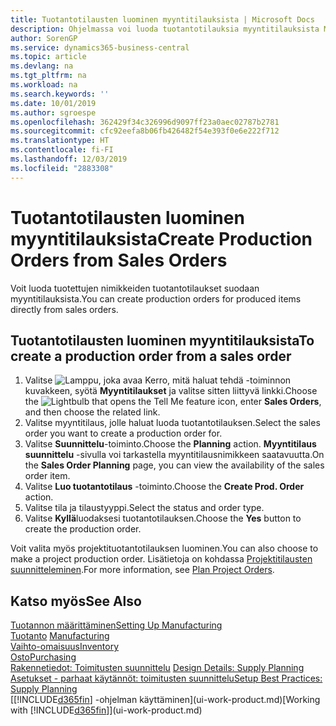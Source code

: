 ```yaml
---
title: Tuotantotilausten luominen myyntitilauksista | Microsoft Docs
description: Ohjelmassa voi luoda tuotantotilauksia myyntitilauksista Myynti ja markkinointi -osastossa.
author: SorenGP
ms.service: dynamics365-business-central
ms.topic: article
ms.devlang: na
ms.tgt_pltfrm: na
ms.workload: na
ms.search.keywords: ''
ms.date: 10/01/2019
ms.author: sgroespe
ms.openlocfilehash: 362429f34c326996d9097ff23a0aec02787b2781
ms.sourcegitcommit: cfc92eefa8b06fb426482f54e393f0e6e222f712
ms.translationtype: HT
ms.contentlocale: fi-FI
ms.lasthandoff: 12/03/2019
ms.locfileid: "2883308"
---
```

# <a name="create-production-orders-from-sales-orders"></a><span data-ttu-id="8f664-103">Tuotantotilausten luominen myyntitilauksista</span><span class="sxs-lookup"><span data-stu-id="8f664-103">Create Production Orders from Sales Orders</span></span>
<span data-ttu-id="8f664-104">Voit luoda tuotettujen nimikkeiden tuotantotilaukset suodaan myyntitilauksista.</span><span class="sxs-lookup"><span data-stu-id="8f664-104">You can create production orders for produced items directly from sales orders.</span></span>  

## <a name="to-create-a-production-order-from-a-sales-order"></a><span data-ttu-id="8f664-105">Tuotantotilausten luominen myyntitilauksista</span><span class="sxs-lookup"><span data-stu-id="8f664-105">To create a production order from a sales order</span></span>  

1.  <span data-ttu-id="8f664-106">Valitse ![Lamppu, joka avaa Kerro, mitä haluat tehdä -toiminnon](media/ui-search/search_small.png "Kerro, mitä haluat tehdä") kuvakkeen, syötä **Myyntitilaukset** ja valitse sitten liittyvä linkki.</span><span class="sxs-lookup"><span data-stu-id="8f664-106">Choose the ![Lightbulb that opens the Tell Me feature](media/ui-search/search_small.png "Tell me what you want to do") icon, enter **Sales Orders**, and then choose the related link.</span></span>  
2.  <span data-ttu-id="8f664-107">Valitse myyntitilaus, jolle haluat luoda tuotantotilauksen.</span><span class="sxs-lookup"><span data-stu-id="8f664-107">Select the sales order you want to create a production order for.</span></span>  
3.  <span data-ttu-id="8f664-108">Valitse **Suunnittelu**-toiminto.</span><span class="sxs-lookup"><span data-stu-id="8f664-108">Choose the **Planning** action.</span></span> <span data-ttu-id="8f664-109">**Myyntitilaus suunnittelu** -sivulla voi tarkastella myyntitilausnimikkeen saatavuutta.</span><span class="sxs-lookup"><span data-stu-id="8f664-109">On the **Sales Order Planning** page, you can view the availability of the sales order item.</span></span>  
4.  <span data-ttu-id="8f664-110">Valitse **Luo tuotantotilaus** -toiminto.</span><span class="sxs-lookup"><span data-stu-id="8f664-110">Choose the **Create Prod. Order** action.</span></span>  
5.  <span data-ttu-id="8f664-111">Valitse tila ja tilaustyyppi.</span><span class="sxs-lookup"><span data-stu-id="8f664-111">Select the status and order type.</span></span>  
6.  <span data-ttu-id="8f664-112">Valitse **Kyllä**luodaksesi tuotantotilauksen.</span><span class="sxs-lookup"><span data-stu-id="8f664-112">Choose the **Yes** button to create the production order.</span></span>

<span data-ttu-id="8f664-113">Voit valita myös projektituotantotilauksen luominen.</span><span class="sxs-lookup"><span data-stu-id="8f664-113">You can also choose to make a project production order.</span></span> <span data-ttu-id="8f664-114">Lisätietoja on kohdassa [Projektitilausten suunnitteleminen](production-how-to-plan-project-orders.md).</span><span class="sxs-lookup"><span data-stu-id="8f664-114">For more information, see [Plan Project Orders](production-how-to-plan-project-orders.md).</span></span>   

## <a name="see-also"></a><span data-ttu-id="8f664-115">Katso myös</span><span class="sxs-lookup"><span data-stu-id="8f664-115">See Also</span></span>  
[<span data-ttu-id="8f664-116">Tuotannon määrittäminen</span><span class="sxs-lookup"><span data-stu-id="8f664-116">Setting Up Manufacturing</span></span>](production-configure-production-processes.md)  
<span data-ttu-id="8f664-117">[Tuotanto](production-manage-manufacturing.md)  </span><span class="sxs-lookup"><span data-stu-id="8f664-117">[Manufacturing](production-manage-manufacturing.md)  </span></span>  
[<span data-ttu-id="8f664-118">Vaihto-omaisuus</span><span class="sxs-lookup"><span data-stu-id="8f664-118">Inventory</span></span>](inventory-manage-inventory.md)  
[<span data-ttu-id="8f664-119">Osto</span><span class="sxs-lookup"><span data-stu-id="8f664-119">Purchasing</span></span>](purchasing-manage-purchasing.md)  
<span data-ttu-id="8f664-120">[Rakennetiedot: Toimitusten suunnittelu](design-details-supply-planning.md) </span><span class="sxs-lookup"><span data-stu-id="8f664-120">[Design Details: Supply Planning](design-details-supply-planning.md) </span></span>  
[<span data-ttu-id="8f664-121">Asetukset - parhaat käytännöt: toimitusten suunnittelu</span><span class="sxs-lookup"><span data-stu-id="8f664-121">Setup Best Practices: Supply Planning</span></span>](setup-best-practices-supply-planning.md)  
<span data-ttu-id="8f664-122">[[!INCLUDE[d365fin](includes/d365fin_md.md)] -ohjelman käyttäminen](ui-work-product.md)</span><span class="sxs-lookup"><span data-stu-id="8f664-122">[Working with [!INCLUDE[d365fin](includes/d365fin_md.md)]](ui-work-product.md)</span></span>
